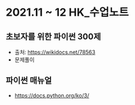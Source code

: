 
# 2021.11 ~ 12 HK_수업노트 

## 초보자를 위한 파이썬 300제
- 출처: https://wikidocs.net/78563
- 문제풀이

## 파이썬 매뉴얼
- https://docs.python.org/ko/3/

